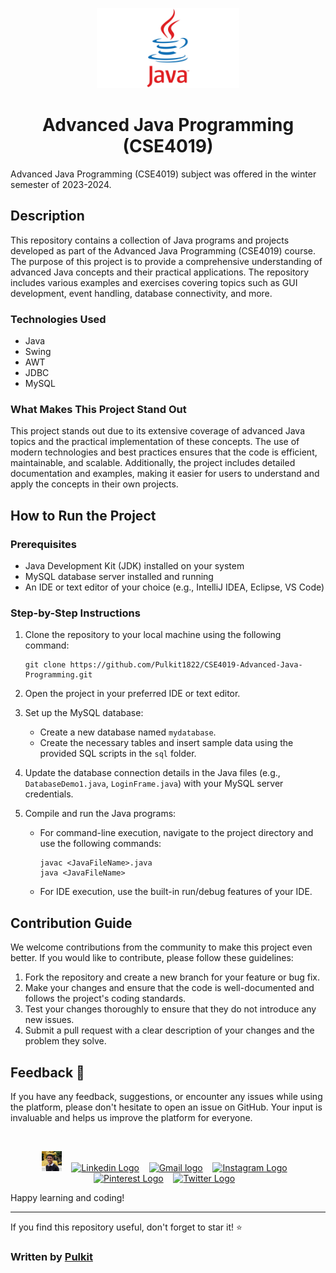 <p align="center">
  <a href="https://github.com/Pulkit1822/CSE4019-Advanced-Java-Programming">
    <img src="https://github.com/Pulkit1822/Personal-Portfolio/blob/main/public/projects/Java.jpg" height="128">
  </a>
   <h1 align="center">Advanced Java Programming (CSE4019)</h1>
</p>

Advanced Java Programming (CSE4019) subject was offered in the winter semester of 2023-2024.

## Description

This repository contains a collection of Java programs and projects developed as part of the Advanced Java Programming (CSE4019) course. The purpose of this project is to provide a comprehensive understanding of advanced Java concepts and their practical applications. The repository includes various examples and exercises covering topics such as GUI development, event handling, database connectivity, and more.

### Technologies Used

- Java
- Swing
- AWT
- JDBC
- MySQL

### What Makes This Project Stand Out

This project stands out due to its extensive coverage of advanced Java topics and the practical implementation of these concepts. The use of modern technologies and best practices ensures that the code is efficient, maintainable, and scalable. Additionally, the project includes detailed documentation and examples, making it easier for users to understand and apply the concepts in their own projects.

## How to Run the Project

### Prerequisites

- Java Development Kit (JDK) installed on your system
- MySQL database server installed and running
- An IDE or text editor of your choice (e.g., IntelliJ IDEA, Eclipse, VS Code)

### Step-by-Step Instructions

1. Clone the repository to your local machine using the following command:
   ```
   git clone https://github.com/Pulkit1822/CSE4019-Advanced-Java-Programming.git
   ```

2. Open the project in your preferred IDE or text editor.

3. Set up the MySQL database:
   - Create a new database named `mydatabase`.
   - Create the necessary tables and insert sample data using the provided SQL scripts in the `sql` folder.

4. Update the database connection details in the Java files (e.g., `DatabaseDemo1.java`, `LoginFrame.java`) with your MySQL server credentials.

5. Compile and run the Java programs:
   - For command-line execution, navigate to the project directory and use the following commands:
     ```
     javac <JavaFileName>.java
     java <JavaFileName>
     ```
   - For IDE execution, use the built-in run/debug features of your IDE.

## Contribution Guide

We welcome contributions from the community to make this project even better. If you would like to contribute, please follow these guidelines:

1. Fork the repository and create a new branch for your feature or bug fix.
2. Make your changes and ensure that the code is well-documented and follows the project's coding standards.
3. Test your changes thoroughly to ensure that they do not introduce any new issues.
4. Submit a pull request with a clear description of your changes and the problem they solve.

## Feedback 📝

If you have any feedback, suggestions, or encounter any issues while using the platform, please don't hesitate to open an issue on GitHub. Your input is invaluable and helps us improve the platform for everyone.

<br/>
<p align="center">
  <a href="https://pulkitmathur.tech/"><img src="https://github.com/Pulkit1822/Pulkit1822/blob/main/animated-icons/pic.jpeg" alt="portfolio" width="32"></a>&nbsp;&nbsp;&nbsp;
  <a href="https://www.linkedin.com/in/pulkitkmathur/"><img src="https://github.com/TheDudeThatCode/TheDudeThatCode/blob/master/Assets/Linkedin.svg" alt="Linkedin Logo" width="32"></a>&nbsp;&nbsp;&nbsp;
  <a href="mailto:pulkitmathur.me@gmail.com"><img src="https://github.com/TheDudeThatCode/TheDudeThatCode/blob/master/Assets/Gmail.svg" alt="Gmail logo" height="32"></a>&nbsp;&nbsp;&nbsp;
  <a href="https://www.instagram.com/pulkitkumarmathur/"><img src="https://github.com/TheDudeThatCode/TheDudeThatCode/blob/master/Assets/Instagram.svg" alt="Instagram Logo" width="32"></a>&nbsp;&nbsp;&nbsp;
  <a href="https://in.pinterest.com/pulkitkumarmathur/"><img src="https://upload.wikimedia.org/wikipedia/commons/0/08/Pinterest-logo.png?20160129083321" alt="Pinterest Logo" width="32"></a>&nbsp;&nbsp;&nbsp;
  <a href="https://twitter.com/pulkitkmathur"><img src="https://upload.wikimedia.org/wikipedia/commons/5/57/X_logo_2023_%28white%29.png" alt="Twitter Logo" width="32"></a>&nbsp;&nbsp;&nbsp;
</p>

Happy learning and coding!

---

If you find this repository useful, don't forget to star it! ⭐️

### Written by [Pulkit](https://github.com/Pulkit1822)
